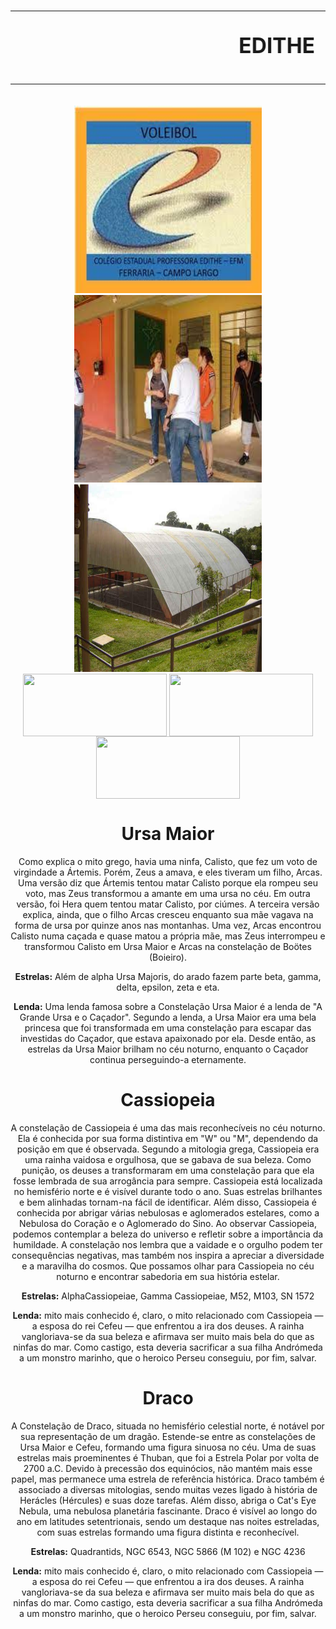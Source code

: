 <!DOCTYPE html>

<HTML lang="pt-br">
<HEAD>
        <meta charset="utf-8">

<link rel="stylesheet" href="style.css">
</HEAD>
<BODY>
<center>
<h1>
        <big>
<hr size=8 color = MidnightBlue>
<marquee>
EDITHE
</marquee>    
<hr size=8 color = MidnightBlue>
</big>
</h1>

<img src="volei.jpeg"  width=300 height=300>
<img src="edi.jpeg" width="300" height="300">
<img src="edit.jpg"  width="300" height=300>
<br>

<img src=A.png  width=230 height=100 align=center>
<img src=B.png  width=230 height=100 align=center>
<img src=C.png  width=230 height=100 align=center>
	

<h1><b>Ursa Maior</b></h1>
	Como explica o mito grego, havia uma ninfa, Calisto, que fez um voto de virgindade a Ártemis. Porém, Zeus a amava, e eles tiveram um filho, Arcas. Uma versão diz que Ártemis tentou matar Calisto porque ela rompeu seu voto, mas Zeus transformou a amante em uma ursa no céu. Em outra versão, foi Hera quem tentou matar Calisto, por ciúmes. A terceira versão explica, ainda, que o filho Arcas cresceu enquanto sua mãe vagava na forma de ursa por quinze anos nas montanhas. Uma vez, Arcas encontrou Calisto numa caçada e quase matou a própria mãe, mas Zeus interrompeu e transformou Calisto em Ursa Maior e Arcas na constelação de Boötes (Boieiro).</p>
<p><b>Estrelas:</b> Além de alpha Ursa Majoris, do arado fazem parte beta, gamma, delta, epsilon, zeta e eta. </p>
<p><b>Lenda:</b> Uma lenda famosa sobre a Constelação Ursa Maior é a lenda de "A Grande Ursa e o Caçador". Segundo a lenda, a Ursa Maior era uma bela princesa que foi transformada em uma constelação para escapar das investidas do Caçador, que estava apaixonado por ela. Desde então, as estrelas da Ursa Maior brilham no céu noturno, enquanto o Caçador continua perseguindo-a eternamente.

<h1><b>Cassiopeia</b></h1>
	
A constelação de Cassiopeia é uma das mais reconhecíveis no céu noturno. Ela é conhecida por sua forma distintiva em "W" ou "M", dependendo da posição em que é observada. Segundo a mitologia grega, Cassiopeia era uma rainha vaidosa e orgulhosa, que se gabava de sua beleza. Como punição, os deuses a transformaram em uma constelação para que ela fosse lembrada de sua arrogância para sempre.
Cassiopeia está localizada no hemisfério norte e é visível durante todo o ano. Suas estrelas brilhantes e bem alinhadas tornam-na fácil de identificar. Além disso, Cassiopeia é conhecida por abrigar várias nebulosas e aglomerados estelares, como a Nebulosa do Coração e o Aglomerado do Sino.
Ao observar Cassiopeia, podemos contemplar a beleza do universo e refletir sobre a importância da humildade. A constelação nos lembra que a vaidade e o orgulho podem ter consequências negativas, mas também nos inspira a apreciar a diversidade e a maravilha do cosmos. Que possamos olhar para Cassiopeia no céu noturno e encontrar sabedoria em sua história estelar.

<p><b>Estrelas:</b> AlphaCassiopeiae, Gamma Cassiopeiae, M52, M103, SN 1572
<p><b>Lenda:</b> mito mais conhecido é, claro, o mito relacionado com Cassiopeia — a esposa do rei Cefeu — que enfrentou a ira dos deuses. A rainha vangloriava-se da sua beleza e afirmava ser muito mais bela do que as ninfas do mar. Como castigo, esta deveria sacrificar a sua filha Andrómeda a um monstro marinho, que o heroico Perseu conseguiu, por fim, salvar.

<h1><b>Draco</b></h1>	

A Constelação de Draco, situada no hemisfério celestial norte, é notável por sua representação de um dragão. Estende-se entre as constelações de Ursa Maior e Cefeu, formando uma figura sinuosa no céu. Uma de suas estrelas mais proeminentes é Thuban, que foi a Estrela Polar por volta de 2700 a.C. Devido à precessão dos equinócios, não mantém mais esse papel, mas permanece uma estrela de referência histórica. Draco também é associado a diversas mitologias, sendo muitas vezes ligado à história de Herácles (Hércules) e suas doze tarefas. Além disso, abriga o Cat's Eye Nebula, uma nebulosa planetária fascinante. Draco é visível ao longo do ano em latitudes setentrionais, sendo um destaque nas noites estreladas, com suas estrelas formando uma figura distinta e reconhecível.

<p><b>Estrelas:</b> Quadrantids, NGC 6543, NGC 5866 (M 102) e NGC 4236
<p><b>Lenda:</b> mito mais conhecido é, claro, o mito relacionado com Cassiopeia — a esposa do rei Cefeu — que enfrentou a ira dos deuses. A rainha vangloriava-se da sua beleza e afirmava ser muito mais bela do que as ninfas do mar. Como castigo, esta deveria sacrificar a sua filha Andrómeda a um monstro marinho, que o heroico Perseu conseguiu, por fim, salvar.


</center>




 
 

        
                
 





        



    
      
</BODY>
</HTML>
